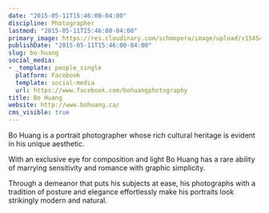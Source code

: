 ```yaml
---
date: "2015-05-11T15:46:00-04:00"
discipline: Photographer
lastmod: "2015-05-11T15:46:00-04:00"
primary_image: https://res.cloudinary.com/schmopera/image/upload/v1545409169/media/webhook-uploads/1431373557043/bo.jpg.jpg
publishDate: "2015-05-11T15:46:00-04:00"
slug: bo-huang
social_media:
- _template: people_single
  platform: Facebook
  template: social-media
  url: https://www.facebook.com/bohuangphotography
title: Bo Huang
website: http://www.bohuang.ca/
cms_visible: true
---
```


Bo Huang is a portrait photographer whose rich cultural heritage is evident in his unique aesthetic. 

With an exclusive eye for composition and light Bo Huang has a rare ability of marrying sensitivity and romance with graphic simplicity. 

Through a demeanor that puts his subjects at ease, his photographs with a tradition of posture and elegance effortlessly make his portraits look strikingly modern and natural.

